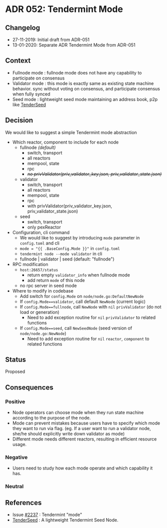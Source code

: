 # ADR 052: Tendermint Mode

## Changelog

* 27-11-2019: Initial draft from ADR-051
* 13-01-2020: Separate ADR Tendermint Mode from ADR-051

## Context

- Fullnode mode : fullnode mode does not have any capability to participate on consensus
- Validator mode : this mode is exactly same as existing state machine behavior. sync without voting on consensus, and participate consensus when fully synced
- Seed mode : lightweight seed mode maintaining an address book, p2p like [TenderSeed](https://gitlab.com/polychainlabs/tenderseed)

## Decision

We would like to suggest a simple Tendermint mode abstraction

- Which reactor, component to include for each node
    - fullnode *(default)*
        - switch, transport
        - all reactors
        - mempool, state
        - rpc
        - *~~no privValidator(priv_validator_key.json, priv_validator_state.json)~~*
    - validator
        - switch, transport
        - all reactors
        - mempool, state
        - rpc
        - with privValidator(priv_validator_key.json, priv_validator_state.json)
    - seed
        - switch, transport
        - only pexReactor
- Configuration, cli command
    - We would like to suggest by introducing `mode` parameter in `config.toml` and cli
    - `mode = "{{ .BaseConfig.Mode }}"` in `config.toml`
    - `tendermint node --mode validator`  in cli
    - fullnode | validator | seed (default: "fullnode")
- RPC modification
    - `host:26657/status`
        - return empty `validator_info` when fullnode mode
        - add return `mode` of this node
    - no rpc server in seed mode
- Where to modify in codebase
    - Add  switch for `config.Mode` on `node/node.go:DefaultNewNode`
    - If `config.Mode==validator`, call default `NewNode` (current logic)
    - If `config.Mode==fullnode`, call `NewNode` with `nil` `privValidator` (do not load or generation)
        - Need to add exception routine for `nil` `privValidator` to related functions
    - If `config.Mode==seed`, call `NewSeedNode` (seed version of `node/node.go:NewNode`)
        - Need to add exception routine for `nil` `reactor`, `component` to related functions

## Status

Proposed

## Consequences

### Positive

- Node operators can choose mode when they run state machine according to the purpose of the node.
- Mode can prevent mistakes because users have to specify which mode they want to run via flag. (eg. If a user want to run a validator node, she/he should explicitly write down validator as mode)
- Different mode needs different reactors, resulting in efficient resource usage.

### Negative

- Users need to study how each mode operate and which capability it has.

### Neutral

## References

- Issue [#2237](https://github.com/tendermint/tendermint/issues/2237) : Tendermint "mode"
- [TenderSeed](https://gitlab.com/polychainlabs/tenderseed) : A lightweight Tendermint Seed Node.
